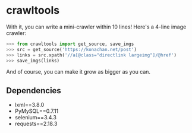 # crawltools
With it, you can write a mini-crawler within 10 lines!
Here's a 4-line image crawler:
``` python
>>> from crawltools import get_source, save_imgs
>>> src = get_source('https://konachan.net/post')
>>> links = src.xpath('//a[@class="directlink largeimg"]/@href')
>>> save_imgs(links)
```
And of course, you can make it grow as bigger as you can.

## Dependencies
- lxml==3.8.0
- PyMySQL==0.7.11
- selenium==3.4.3
- requests==2.18.3
